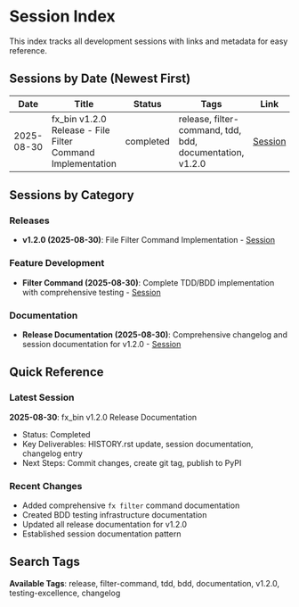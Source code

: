 # Session Index

This index tracks all development sessions with links and metadata for easy reference.

## Sessions by Date (Newest First)

| Date | Title | Status | Tags | Link |
|------|--------|---------|------|------|
| 2025-08-30 | fx_bin v1.2.0 Release - File Filter Command Implementation | completed | release, filter-command, tdd, bdd, documentation, v1.2.0 | [Session](sessions/20250830_v1.2.0_filter-command-release.md) |

## Sessions by Category

### Releases
- **v1.2.0 (2025-08-30)**: File Filter Command Implementation - [Session](sessions/20250830_v1.2.0_filter-command-release.md)

### Feature Development
- **Filter Command (2025-08-30)**: Complete TDD/BDD implementation with comprehensive testing - [Session](sessions/20250830_v1.2.0_filter-command-release.md)

### Documentation
- **Release Documentation (2025-08-30)**: Comprehensive changelog and session documentation for v1.2.0 - [Session](sessions/20250830_v1.2.0_filter-command-release.md)

## Quick Reference

### Latest Session
**2025-08-30**: fx_bin v1.2.0 Release Documentation
- Status: Completed
- Key Deliverables: HISTORY.rst update, session documentation, changelog entry
- Next Steps: Commit changes, create git tag, publish to PyPI

### Recent Changes
- Added comprehensive `fx filter` command documentation
- Created BDD testing infrastructure documentation
- Updated all release documentation for v1.2.0
- Established session documentation pattern

## Search Tags

**Available Tags**: release, filter-command, tdd, bdd, documentation, v1.2.0, testing-excellence, changelog